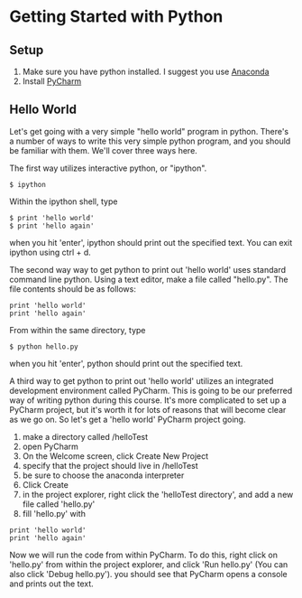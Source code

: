 # Getting Started with Python

## Setup
1. Make sure you have python installed. I suggest you use [Anaconda](https://www.continuum.io/downloads)
2. Install [PyCharm](https://www.jetbrains.com/pycharm/)

## Hello World

Let's get going with a very simple "hello world" program in python. There's a number of ways to write this very simple python program, and you should be familiar with them. We'll cover three ways here. 

The first way utilizes interactive python, or "ipython".

    $ ipython

Within the ipython shell, type

    $ print 'hello world'
    $ print 'hello again'

when you hit 'enter', ipython should print out the specified text. You can exit ipython using ctrl + d.

The second way way to get python to print out 'hello world' uses standard command line python. Using a text editor, make a file called "hello.py". The file contents should be as follows:

```
print 'hello world'
print 'hello again'
```

From within the same directory, type 

    $ python hello.py

when you hit 'enter', python should print out the specified text.

A third way to get python to print out 'hello world' utilizes an integrated development environment called PyCharm. This is going to be our preferred way of writing python during this course. It's more complicated to set up a PyCharm project, but it's worth it for lots of reasons that will become clear as we go on. So let's get a 'hello world' PyCharm project going.

1) make a directory called /helloTest
2) open PyCharm
3) On the Welcome screen, click Create New Project
4) specify that the project should live in /helloTest
5) be sure to choose the anaconda interpreter
6) Click Create
7) in the project explorer, right click the 'helloTest directory', and add a new file called 'hello.py'
8) fill 'hello.py' with 
```
print 'hello world'
print 'hello again'
```
Now we will run the code from within PyCharm. To do this, right click on 'hello.py' from within the project explorer, and click 'Run hello.py' (You can also click 'Debug hello.py'). you should see that PyCharm opens a console and prints out the text.







